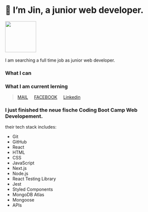 #  👋 I’m Jin, a junior web developer.
<img src="https://media0.giphy.com/media/dsPBfiEEozyXUXShhB/giphy.gif?cid=ecf05e47tnb3asj9dek6v7ujqntzkoc6dx5astf4uhpuk0dr&rid=giphy.gif&ct=g" border-radius:20px width="100"/> 
<img>

I am searching a full time job as junior web developer.

### What I can

### What I am current lerning

> [MAIL](wuwujane@hotmail.com) &nbsp;&nbsp;&nbsp; [FACEBOOK](https://de-de.facebook.com) &nbsp;&nbsp;&nbsp; [Linkedin]([https://de-de.facebook.com](https://www.linkedin.com/in/yujin-lu-119556267/))


### I just finished the neue fische Coding Boot Camp Web Developement.

their tech stack includes:
- Git
- GitHub
- React
- HTML
- CSS
- JavaScript
- Next.js
- Node.js
- React Testing Library
- Jest
- Styled Components
- MongoDB Atlas
- Mongoose
- APIs


